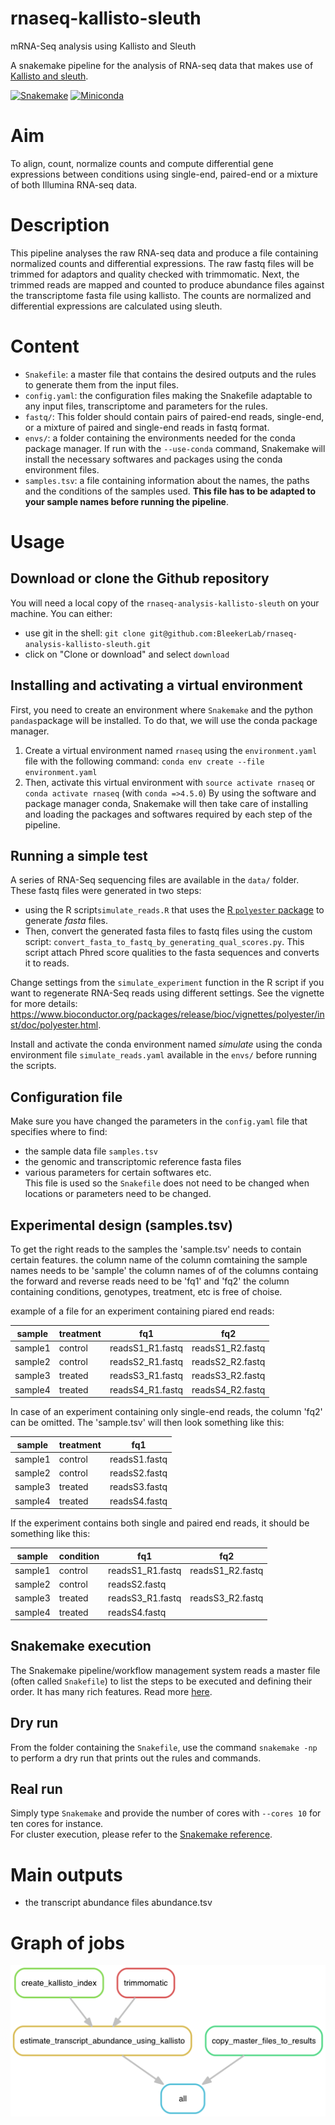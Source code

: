 # rnaseq-kallisto-sleuth
mRNA-Seq analysis using Kallisto and Sleuth

A snakemake pipeline for the analysis of RNA-seq data that makes use of [Kallisto and sleuth](https://scilifelab.github.io/courses/rnaseq/labs/kallisto).

[![Snakemake](https://img.shields.io/badge/snakemake-≥5.2.0-brightgreen.svg)](https://snakemake.bitbucket.io)
[![Miniconda](https://img.shields.io/badge/miniconda-blue.svg)](https://conda.io/miniconda)

# Aim
To align, count, normalize counts and compute differential gene expressions between conditions using single-end, paired-end or a mixture of both Illumina RNA-seq data.

# Description
This pipeline analyses the raw RNA-seq data and produce a file containing normalized counts and differential expressions. The raw fastq files will be trimmed for adaptors and quality checked with trimmomatic. Next, the trimmed reads are mapped and counted to produce abundance files against the transcriptome fasta file using kallisto. The counts are normalized and differential expressions are calculated using sleuth.


# Content
- `Snakefile`: a master file that contains the desired outputs and the rules to generate them from the input files.
- `config.yaml`: the configuration files making the Snakefile adaptable to any input files, transcriptome and parameters for the rules.
- `fastq/`: This folder should contain pairs of paired-end reads, single-end, or a mixture of paired and single-end reads in fastq format.
- `envs/`: a folder containing the environments needed for the conda package manager. If run with the `--use-conda` command, Snakemake will install the necessary softwares and packages using the conda environment files.
- `samples.tsv`:  a file containing information about the names, the paths and the conditions of the samples used.
**This file has to be adapted to your sample names before running the pipeline**.


# Usage

## Download or clone the Github repository
You will need a local copy of the `rnaseq-analysis-kallisto-sleuth` on your machine. You can either:
- use git in the shell: `git clone git@github.com:BleekerLab/rnaseq-analysis-kallisto-sleuth.git`
- click on "Clone or download" and select `download`

## Installing and activating a virtual environment
First, you need to create an environment where `Snakemake` and the python `pandas`package will be installed. To do that, we will use the conda package manager.   
1. Create a virtual environment named `rnaseq` using the `environment.yaml` file with the following command: `conda env create --file environment.yaml`
2. Then, activate this virtual environment with `source activate rnaseq` or  `conda activate rnaseq` (with `conda =>4.5.0`)
By using the software and package manager conda, Snakemake will then take care of installing and loading the packages and softwares required by each step of the pipeline.

## Running a simple test
A series of RNA-Seq sequencing files are available in the `data/` folder.  
These fastq files were generated in two steps: 
* using the R script`simulate_reads.R` that uses the [R `polyester` package](https://www.bioconductor.org/packages/release/bioc/vignettes/polyester/inst/doc/polyester.html) to generate _fasta_ files.  
* Then, convert the generated fasta files to fastq files using the custom script: `convert_fasta_to_fastq_by_generating_qual_scores.py`. This script attach Phred score qualities to the fasta sequences and converts it to reads.     

Change settings from the `simulate_experiment` function in the R script if you want to regenerate RNA-Seq reads using different settings. See the vignette for more details: https://www.bioconductor.org/packages/release/bioc/vignettes/polyester/inst/doc/polyester.html.   

Install and activate the conda environment named _simulate_ using the conda environment file `simulate_reads.yaml` available in the `envs/` before running the scripts. 

## Configuration file
Make sure you have changed the parameters in the `config.yaml` file that specifies where to find:
- the sample data file `samples.tsv`
- the genomic and transcriptomic reference fasta files
- various parameters for certain softwares etc.    
This file is used so the `Snakefile` does not need to be changed when locations or parameters need to be changed.

## Experimental design (samples.tsv)
To get the right reads to the samples the 'sample.tsv' needs to contain certain features.
the column name of the column comtaining the sample names needs to be 'sample'
the column names of of the columns containg the forward and reverse reads need to be 'fq1' and 'fq2'
the column containing conditions, genotypes, treatment, etc is free of choise.

example of a file for an experiment containing piared end reads:

| sample   | treatment | fq1 | fq2 |
| ------- | ---------- |-----|-----|
| sample1 | control | readsS1_R1.fastq | readsS1_R2.fastq |
| sample2 | control | readsS2_R1.fastq | readsS2_R2.fastq |
| sample3 | treated | readsS3_R1.fastq | readsS3_R2.fastq |
| sample4 | treated | readsS4_R1.fastq | readsS4_R2.fastq |


In case of an experiment containing only single-end reads, the column 'fq2' can be omitted.
The 'sample.tsv' will then look something like this:

| sample   | treatment | fq1 |
| ------- | ---------- |-----|
| sample1 | control | readsS1.fastq |
| sample2 | control | readsS2.fastq |
| sample3 | treated | readsS3.fastq |
| sample4 | treated | readsS4.fastq |


If the experiment contains both single and paired end reads, it should be something like this:

| sample   | condition | fq1 | fq2 |
| ------- | ---------- |-----|-----|
| sample1 | control | readsS1_R1.fastq | readsS1_R2.fastq |
| sample2 | control | readsS2.fastq | |
| sample3 | treated | readsS3_R1.fastq | readsS3_R2.fastq |
| sample4 | treated | readsS4.fastq | |

## Snakemake execution
The Snakemake pipeline/workflow management system reads a master file (often called `Snakefile`) to list the steps to be executed and defining their order. It has many rich features. Read more [here](https://snakemake.readthedocs.io/en/stable/).

## Dry run
From the folder containing the `Snakefile`, use the command `snakemake -np` to perform a dry run that prints out the rules and commands.

## Real run
Simply type `Snakemake` and provide the number of cores with `--cores 10` for ten cores for instance.  
For cluster execution, please refer to the [Snakemake reference](https://snakemake.readthedocs.io/en/stable/executable.html#cluster-execution).

# Main outputs
- the transcript abundance files abundance.tsv

# Graph of jobs
![dag.png](./dag.png)
